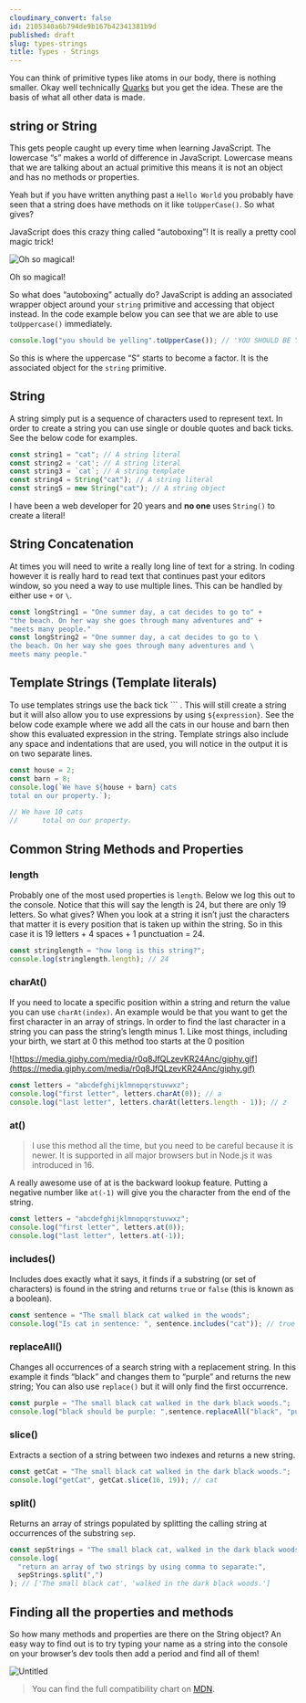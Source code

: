 ```yaml
---
cloudinary_convert: false
id: 2105340a6b794de9b167b42341381b9d
published: draft
slug: types-strings
title: Types - Strings
---
```


You can think of primitive types like atoms in our body, there is nothing smaller. Okay well technically [Quarks](https://www.sciencenewsforstudents.org/article/scientists-say-quark#:~:text=Quark%20(noun%2C%20%E2%80%9CKWARK%E2%80%9D)&text=Subatomic%20means%20%E2%80%9Csmaller%20than%20an,even%20smaller%20particles%20called%20quarks.) but you get the idea. These are the basis of what all other data is made.

## string or String

This gets people caught up every time when learning JavaScript. The lowercase “s” makes a world of difference in JavaScript. Lowercase means that we are talking about an actual primitive this means it is not an object and has no methods or properties. 

Yeah but if you have written anything past a `Hello World` you probably have seen that a string does have methods on it like `toUpperCase()`. So what gives? 

JavaScript does this crazy thing called “autoboxing”! It is really a pretty cool magic trick! 

![Oh so magical!](https://media.giphy.com/media/3o84U6421OOWegpQhq/giphy.gif)

Oh so magical!

So what does “autoboxing” actually do? JavaScript is adding an associated wrapper object around your `string` primitive and accessing that object instead. In the code example below you can see that we are able to use `toUppercase()`  immediately.

```jsx
console.log("you should be yelling".toUpperCase()); // 'YOU SHOULD BE YELLING'
```

So this is where the uppercase “S” starts to become a factor. It is the associated object for the `string` primitive. 

## String

A string simply put is a sequence of characters used to represent text. In order to create a string you can use single or double quotes and back ticks. See the below code for examples.

```jsx
const string1 = "cat"; // A string literal
const string2 = 'cat'; // A string literal
const string3 = `cat`; // A string template
const string4 = String("cat"); // A string literal
const string5 = new String("cat"); // A string object
```

I have been a web developer for 20 years and **no one** uses `String()` to create a literal!

## String Concatenation

At times you will need to write a really long line of text for a string. In coding however it is really hard to read text that continues past your editors window, so you need a way to use multiple lines. This can be handled by either use `+` or `\`. 

```jsx
const longString1 = "One summer day, a cat decides to go to" +
"the beach. On her way she goes through many adventures and" +
"meets many people."
const longString2 = "One summer day, a cat decides to go to \
the beach. On her way she goes through many adventures and \
meets many people."
```

## Template Strings (**Template literals)**

To use templates strings use the back tick ``` . This will still create a string but it will also allow you to use expressions by using `${expression}`. See the below code example where we add all the cats in our house and barn then show this evaluated expression in the string. Template strings also include any space and indentations that are used, you will notice in the output it is on two separate lines.

```jsx
const house = 2;
const barn = 8;
console.log(`We have ${house + barn} cats 
total on our property.`);

// We have 10 cats 
//      total on our property.
```

## Common String Methods and Properties

### length

Probably one of the most used properties is `length`. Below we log this out to the console. Notice that this will say the length is 24, but there are only 19 letters. So what gives? When you look at a string it isn’t just the characters that matter it is every position that is taken up within the string. So in this case it is 19 letters + 4 spaces + 1 punctuation = 24.

```jsx
const stringlength = "how long is this string?";
console.log(stringlength.length); // 24
```

### charAt()

If you need to locate a specific position within a string and return the value you can use `charAt(index)`. An example would be that you want to get the first character in an array of strings. In order to find the last character in a string you can pass the string’s length minus 1. Like most things, including your birth, we start at 0 this method too starts at the 0 position

![https://media.giphy.com/media/r0q8JfQLzevKR24Anc/giphy.gif](https://media.giphy.com/media/r0q8JfQLzevKR24Anc/giphy.gif)

```jsx
const letters = "abcdefghijklmnopqrstuvwxz";
console.log("first letter", letters.charAt(0)); // a
console.log("last letter", letters.charAt(letters.length - 1)); // z
```

### at()

> I use this method all the time, but you need to be careful because it is newer. It is supported in all major browsers but in Node.js it was introduced in 16.
> 

 A really awesome use of at is the backward lookup feature. Putting a negative number like `at(-1)` will give you the character from the end of the string.

```jsx
const letters = "abcdefghijklmnopqrstuvwxz";
console.log("first letter", letters.at(0));
console.log("last letter", letters.at(-1));
```

### includes()

Includes does exactly what it says, it finds if a substring (or set of characters) is found in the string and returns `true` or `false` (this is known as a boolean).

```jsx
const sentence = "The small black cat walked in the woods";
console.log("Is cat in sentence: ", sentence.includes("cat")); // true
```

### replaceAll()

Changes all occurrences of a search string with a replacement string. In this example it finds “black” and changes them to “purple” and returns the new string; You can also use `replace()` but it will only find the first occurrence.

```jsx
const purple = "The small black cat walked in the dark black woods.";
console.log("black should be purple: ",sentence.replaceAll("black", "purple"));
```

### slice()

Extracts a section of a string between two indexes and returns a new string.

```jsx
const getCat = "The small black cat walked in the dark black woods.";
console.log("getCat", getCat.slice(16, 19)); // cat
```

### split()

Returns an array of strings populated by splitting the calling string at occurrences of the substring `sep`.

```jsx
const sepStrings = "The small black cat, walked in the dark black woods.";
console.log(
  "return an array of two strings by using comma to separate:",
  sepStrings.split(",")
); // ['The small black cat', 'walked in the dark black woods.']
```

## Finding all the properties and methods

So how many methods and properties are there on the String object? An easy way to find out is to try typing your name as a string into the console on your browser’s dev tools then add a period and find all of them!

![Untitled](https://media.codingcat.dev/image/upload/v1657636587/main-codingcatdev-photo/f6a4b482-e646-44aa-bdc0-6b9fc2f4e06a.png)

> You can find the full compatibility chart on [MDN](https://developer.mozilla.org/en-US/docs/Web/JavaScript/Reference/Global_Objects/String#browser_compatibility).
>